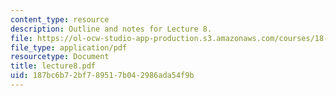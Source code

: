 ```yaml
---
content_type: resource
description: Outline and notes for Lecture 8.
file: https://ol-ocw-studio-app-production.s3.amazonaws.com/courses/18-965-geometry-of-manifolds-fall-2004/187bc6b72bf789517b042986ada54f9b_lecture8.pdf
file_type: application/pdf
resourcetype: Document
title: lecture8.pdf
uid: 187bc6b7-2bf7-8951-7b04-2986ada54f9b
---
```

